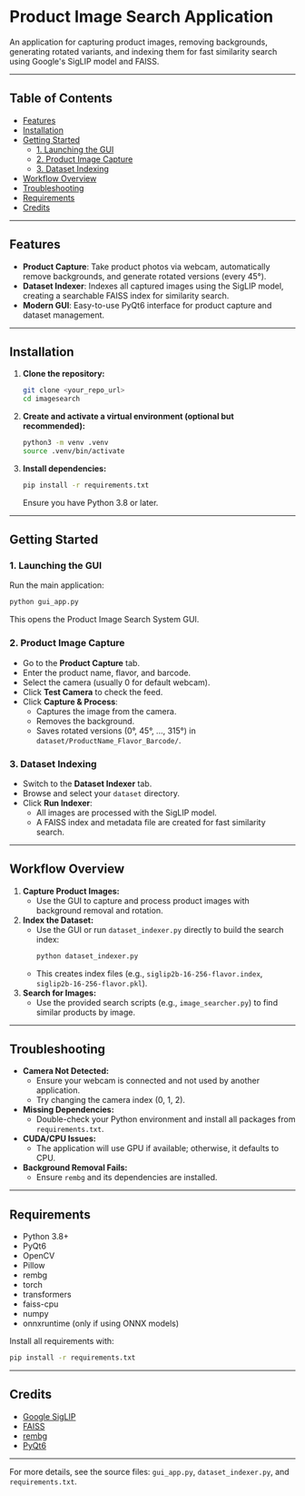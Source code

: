 # Product Image Search Application

An application for capturing product images, removing backgrounds, generating rotated variants, and indexing them for fast similarity search using Google's SigLIP model and FAISS.

---

## Table of Contents
- [Features](#features)
- [Installation](#installation)
- [Getting Started](#getting-started)
  - [1. Launching the GUI](#1-launching-the-gui)
  - [2. Product Image Capture](#2-product-image-capture)
  - [3. Dataset Indexing](#3-dataset-indexing)
- [Workflow Overview](#workflow-overview)
- [Troubleshooting](#troubleshooting)
- [Requirements](#requirements)
- [Credits](#credits)

---

## Features
- **Product Capture**: Take product photos via webcam, automatically remove backgrounds, and generate rotated versions (every 45°).
- **Dataset Indexer**: Indexes all captured images using the SigLIP model, creating a searchable FAISS index for similarity search.
- **Modern GUI**: Easy-to-use PyQt6 interface for product capture and dataset management.

---

## Installation

1. **Clone the repository:**
   ```bash
   git clone <your_repo_url>
   cd imagesearch
   ```

2. **Create and activate a virtual environment (optional but recommended):**
   ```bash
   python3 -m venv .venv
   source .venv/bin/activate
   ```

3. **Install dependencies:**
   ```bash
   pip install -r requirements.txt
   ```
   Ensure you have Python 3.8 or later.

---

## Getting Started

### 1. Launching the GUI
Run the main application:
```bash
python gui_app.py
```
This opens the Product Image Search System GUI.

### 2. Product Image Capture
- Go to the **Product Capture** tab.
- Enter the product name, flavor, and barcode.
- Select the camera (usually 0 for default webcam).
- Click **Test Camera** to check the feed.
- Click **Capture & Process**:
  - Captures the image from the camera.
  - Removes the background.
  - Saves rotated versions (0°, 45°, ..., 315°) in `dataset/ProductName_Flavor_Barcode/`.

### 3. Dataset Indexing
- Switch to the **Dataset Indexer** tab.
- Browse and select your `dataset` directory.
- Click **Run Indexer**:
  - All images are processed with the SigLIP model.
  - A FAISS index and metadata file are created for fast similarity search.

---

## Workflow Overview
1. **Capture Product Images:**
   - Use the GUI to capture and process product images with background removal and rotation.
2. **Index the Dataset:**
   - Use the GUI or run `dataset_indexer.py` directly to build the search index:
     ```bash
     python dataset_indexer.py
     ```
   - This creates index files (e.g., `siglip2b-16-256-flavor.index`, `siglip2b-16-256-flavor.pkl`).
3. **Search for Images:**
   - Use the provided search scripts (e.g., `image_searcher.py`) to find similar products by image.

---

## Troubleshooting
- **Camera Not Detected:**
  - Ensure your webcam is connected and not used by another application.
  - Try changing the camera index (0, 1, 2).
- **Missing Dependencies:**
  - Double-check your Python environment and install all packages from `requirements.txt`.
- **CUDA/CPU Issues:**
  - The application will use GPU if available; otherwise, it defaults to CPU.
- **Background Removal Fails:**
  - Ensure `rembg` and its dependencies are installed.

---

## Requirements
- Python 3.8+
- PyQt6
- OpenCV
- Pillow
- rembg
- torch
- transformers
- faiss-cpu
- numpy
- onnxruntime (only if using ONNX models)

Install all requirements with:
```bash
pip install -r requirements.txt
```

---

## Credits
- [Google SigLIP](https://huggingface.co/google/siglip2-base-patch16-256)
- [FAISS](https://github.com/facebookresearch/faiss)
- [rembg](https://github.com/danielgatis/rembg)
- [PyQt6](https://www.riverbankcomputing.com/software/pyqt/)

---

For more details, see the source files: `gui_app.py`, `dataset_indexer.py`, and `requirements.txt`.
